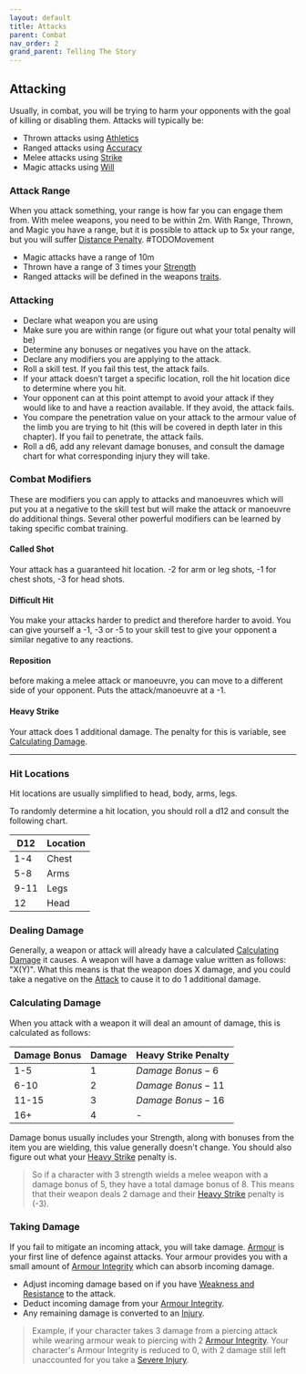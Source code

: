 ```yaml
---
layout: default
title: Attacks
parent: Combat
nav_order: 2
grand_parent: Telling The Story
---
```


## Attacking
Usually, in combat, you will be trying to harm your opponents with the goal of killing or disabling them. Attacks will typically be:
* Thrown attacks using [Athletics](Strength#Athletics)
* Ranged attacks using [Accuracy](Agility#Accuracy)
* Melee attacks using [Strike](Strength#Strike) 
* Magic attacks using [Will](Spirit#Will)

### Attack Range
When you attack something, your range is how far you can engage them from. With melee weapons, you need to be within 2m. With Range, Thrown, and Magic you have a range, but it is possible to attack up to 5x your range, but you will suffer [Distance Penalty](#Distance%20Penalty). #TODOMovement 
* Magic attacks have a range of 10m
* Thrown have a range of 3 times your [Strength](Strength)
* Ranged attacks will be defined in the weapons [traits](Weapons#[Weapon-Traits](Weapon-Traits)).

### Attacking
- Declare what weapon you are using
- Make sure you are within range (or figure out what your total penalty will be) 
- Determine any bonuses or negatives you have on the attack.
- Declare any modifiers you are applying to the attack.
- Roll a skill test. If you fail this test, the attack fails.
- If your attack doesn’t target a specific location, roll the hit location dice to determine where you hit.
- Your opponent can at this point attempt to avoid your attack if they would like to and have a reaction available. If they avoid, the attack fails.
- You compare the penetration value on your attack to the armour value of the limb you are trying to hit (this will be covered in depth later in this chapter). If you fail to penetrate, the attack fails.
- Roll a d6, add any relevant damage bonuses, and consult the damage chart for what corresponding injury they will take.

### Combat Modifiers
These are modifiers you can apply to attacks and manoeuvres which will put you at a negative to the skill test but will make the attack or manoeuvre do additional things. Several other powerful modifiers can be learned by taking specific combat training. 

#### Called Shot
Your attack has a guaranteed hit location. -2 for arm or leg shots, -1 for chest shots, -3 for head shots.

#### Difficult Hit
You make your attacks harder to predict and therefore harder to avoid. You can give yourself a -1, -3 or -5 to your skill test to give your opponent a similar negative to any reactions.
#### Reposition
before making a melee attack or manoeuvre, you can move to a different side of your opponent. Puts the attack/manoeuvre at a -1.

#### Heavy Strike
Your attack does 1 additional damage. The penalty for this is variable, see [Calculating Damage](#Calculating%20Damage).

---

### Hit Locations
Hit locations are usually simplified to head, body, arms, legs.

To randomly determine a hit location, you should roll a d12 and consult the following chart.

| D12  | Location |
| ---- | -------- |
| 1-4  | Chest    |
| 5-8  | Arms     | 
| 9-11 | Legs     |
| 12   | Head     |

### Dealing Damage
Generally, a weapon or attack will already have a calculated [Calculating Damage](#Calculating%20Damage) it causes. A weapon will have a damage value written as follows: "X(Y)". What this means is that the weapon does X damage, and you could take a negative on the [Attack](Terminology#Attack) to cause it to do 1 additional damage.

### Calculating Damage
When you attack with a weapon it will deal an amount of damage, this is calculated as follows:

| Damage Bonus | Damage | Heavy Strike Penalty |
| ------------ | ------ | -------------------- |
| 1-5          | 1      | $Damage\ Bonus - 6$    |
| 6-10         | 2      | $Damage\ Bonus - 11$    |
| 11-15        | 3      | $Damage\ Bonus - 16$    |
| 16+          | 4      | -                    | 

Damage bonus usually includes your Strength, along with bonuses from the item you are wielding, this value generally doesn't change. You should also figure out what your [Heavy Strike](#Heavy%20Strike) penalty is.

> So if a character with 3 strength wields a melee weapon with a damage bonus of 5, they have a total damage bonus of 8. This means that their weapon deals 2 damage and their [Heavy Strike](#Heavy%20Strike) penalty is (-3).

### Taking Damage
If you fail to mitigate an incoming attack, you will take damage.
[Armour](Armour) is your first line of defence against attacks. Your armour provides you with a small amount of [Armour Integrity](Armour#Armour%20Integrity) which can absorb incoming damage. 

* Adjust incoming damage based on if you have [Weakness and Resistance](Armour#Weakness%20and%20Resistance) to the attack.
* Deduct incoming damage from your [Armour Integrity](Armour#Armour%20Integrity).
* Any remaining damage is converted to an [Injury](Injury).

> Example, if your character takes 3 damage from a piercing attack while wearing armour weak to piercing with 2 [Armour Integrity](Armour#Armour%20Integrity). Your character's Armour Integrity is reduced to 0, with 2 damage still left unaccounted for you take a [Severe Injury](Injury#Severe%20Injury).


